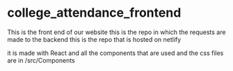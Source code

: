 # college_attendance_frontend


This is the front end of our website this is the repo in which the requests are made to the backend this is the repo that is hosted on netlify

it is made with React and all the components that are used and the css files are in /src/Components 